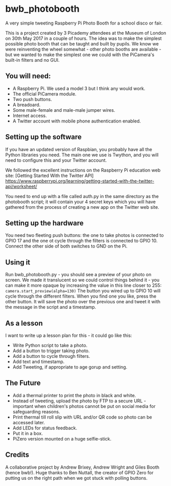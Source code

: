 # bwb_photobooth
A very simple tweeting Raspberry Pi Photo Booth for a school disco or fair.

This is a project created by 3 Picademy attendees at the Museum of London on 30th May 2017 in a couple of hours. The idea was to make the simplest possible photo booth that can be taught and built by pupils. We know we were reinventing the wheel somewhat - other photo booths are available - but we wanted to make the simplest one we could with the PiCamera's built-in filters and no GUI.

## You will need:
* A Raspberry Pi. We used a model 3 but I think any would work.
* The official PiCamera module.
* Two push buttons.
* A breadoard.
* Some male-female and male-male jumper wires.
* Internet access.
* A Twitter account with mobile phone authentication enabled.

## Setting up the software
If you have an updated version of Raspbian, you probably have all the Python libraries you need. The main one we use is Twython, and you will need to configure this and your Twitter account.

We followed the excellent instructions on the Raspberry Pi education web site: [Getting Started With the Twitter API] https://www.raspberrypi.org/learning/getting-started-with-the-twitter-api/worksheet/

You need to end up with a file called auth.py in the same directory as the photobooth script; it will contain your 4 secret keys which you will have gathered from the process of creating a new app on the Twitter web site.

## Setting up the hardware
You need two fleeting push buttons: the one to take photos is connected to GPIO 17 and the one ot cycle through the filters is connected to GPIO 10. Connect the other side of both switches to GND on the Pi.

## Using it
Run bwb_photobooth.py - you should see a preview of your photo on screen. We made it translucent so we could control things behind it - you can make it more opaque by increasing the value in this line closer to 255:
```camera.start_preview(alpha=130)```
The button you wired up to GPIO 10 will cycle through the different filters. When you find one you like, press the other button. It will save the photo over the previous one and tweet it with the message in the script and a timestamp.

## As a lesson
I want to write up a lesson plan for this - it could go like this:
* Write Python script to take a photo.
* Add a button to trigger taking photo.
* Add a button to cycle through filters.
* Add text and timestamp.
* Add Tweeting, if appropriate to age gorup and setting.

## The Future
* Add a thermal printer to print the photo in black and white.
* Instead of tweeting, upload the photo by FTP to a secure URL - important when children's photos cannot be put on social media for safeguarding reasons.
* Print thermal till roll slip with URL and/or QR code so photo can be accessed later.
* Add LEDs for status feedback.
* Put it in a box.
* PiZero version mounted on a huge selfie-stick.

## Credits

A collaborative project by Andrew Brixey, Andrew Wright and Giles Booth (hence bwb!). Huge thanks to Ben Nuttall, the creator of GPIO Zero for putting us on the right path when we got stuck with polling buttons.
